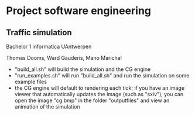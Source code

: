 # Project software engineering
## Traffic simulation

Bachelor 1 informatica UAntwerpen

Thomas Dooms, Ward Gauderis, Mano Marichal

- "build_all.sh" will build the simulation and the CG engine
- "run_examples.sh" will run "build_all.sh" and run the simulation on some example files
- the CG engine will default to rendering each tick; if you have an image viewer that automatically updates the image 
(such as "sxiv"), you can open the image "cg.bmp" in the folder "outputfiles" and view an animation of the simulation